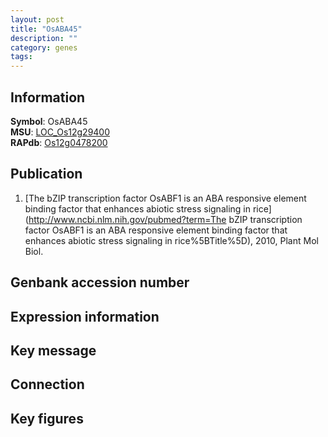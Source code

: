 ```yaml
---
layout: post
title: "OsABA45"
description: ""
category: genes
tags: 
---
```


## Information
__Symbol__: OsABA45  
__MSU__: [LOC_Os12g29400](http://rice.plantbiology.msu.edu/cgi-bin/ORF_infopage.cgi?orf=LOC_Os12g29400)  
__RAPdb__: [Os12g0478200](http://rapdb.dna.affrc.go.jp/viewer/gbrowse_details/irgsp1?name=Os12g0478200)  

## Publication
1. [The bZIP transcription factor OsABF1 is an ABA responsive element binding factor that enhances abiotic stress signaling in rice](http://www.ncbi.nlm.nih.gov/pubmed?term=The bZIP transcription factor OsABF1 is an ABA responsive element binding factor that enhances abiotic stress signaling in rice%5BTitle%5D), 2010, Plant Mol Biol.

## Genbank accession number

## Expression information

## Key message

## Connection

## Key figures


